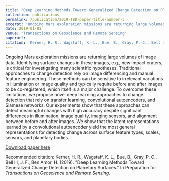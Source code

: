 ```yaml
---
title: "Deep Learning Methods Toward Generalized Change Detection on Planetary Surfaces"
collection: publications
permalink: /publication/2019-TBD-paper-title-number-3
excerpt: 'Ongoing Mars exploration missions are returning large volumes of image data. Identifying surface changes in these images, e.g., new impact craters, is critical for investigating many scientific hypotheses. Traditional approaches to change detection rely on image differencing and manual feature engineering. These methods can be sensitive to irrelevant variations in illumination or image quality and typically require before and after images to be co-registered, which itself is a major challenge. To overcome these limitations, we propose novel deep learning approaches to change detection that rely on transfer learning, convolutional autoencoders, and Siamese networks. Our experiments show that these approaches can detect meaningful changes with high accuracy despite significant differences in illumination, image quality, imaging sensors, and alignment between before and after images. We show that the latent representations learned by a convolutional autoencoder yield the most general representations for detecting change across surface feature types, scales, sensors, and planetary bodies.'
date: 2019-01-01
venue: 'Transactions on Geoscience and Remote Sensing'
paperurl: 
citation: 'Kerner, H. R., Wagstaff, K. L., Bue, B., Gray, P. C., Bell III, J. F., Ben Amor, H. (2019). &quot;Deep Learning Methods Toward Generalized Change Detection on Planetary Surfaces.&quot; In Preparation for <i>Transactions on Geoscience and Remote Sensing</i>.'
---
```

Ongoing Mars exploration missions are returning large volumes of image data. Identifying surface changes in these images, e.g., new impact craters, is critical for investigating many scientific hypotheses. Traditional approaches to change detection rely on image differencing and manual feature engineering. These methods can be sensitive to irrelevant variations in illumination or image quality and typically require before and after images to be co-registered, which itself is a major challenge. To overcome these limitations, we propose novel deep learning approaches to change detection that rely on transfer learning, convolutional autoencoders, and Siamese networks. Our experiments show that these approaches can detect meaningful changes with high accuracy despite significant differences in illumination, image quality, imaging sensors, and alignment between before and after images. We show that the latent representations learned by a convolutional autoencoder yield the most general representations for detecting change across surface feature types, scales, sensors, and planetary bodies.

[Download paper here](http://hannah-rae.github.io/files/Kerner_et_al_2019_TGRS.pdf)

Recommended citation: Kerner, H. R., Wagstaff, K. L., Bue, B., Gray, P. C., Bell III, J. F., Ben Amor, H. (2019). &quot;Deep Learning Methods Toward Generalized Change Detection on Planetary Surfaces.&quot; In Preparation for <i>Transactions on Geoscience and Remote Sensing</i>.